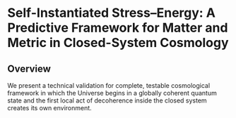 # Self-Instantiated Stress–Energy: A Predictive Framework for Matter and Metric in Closed-System Cosmology

## Overview

We present a technical validation for complete, testable cosmological framework in which the Universe begins in a globally coherent quantum state and the first local act of decoherence inside the closed system creates its own environment.